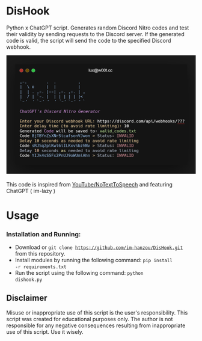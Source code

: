 # DisHook
Python x ChatGPT script. Generates random Discord Nitro codes and test their validity by sending requests to the Discord server. If the generated code is valid, the script will send the code to the specified Discord webhook.
<br><center><img src="https://github.com/im-hanzou/DisHook/blob/main/dishook.png" width="600"></center><br>
This code is inspired from <a href="https://www.youtube.com/watch?v=-bnVGH62Yho&ab_channel=NoTextToSpeech">YouTube/NoTextToSpeech</a> and featuring ChatGPT ( im-lazy )
# Usage
### Installation and Running:
- Download or <code>git clone https://github.com/im-hanzou/DisHook.git</code> from this repository.
- Install modules by running the following command: <code>pip install -r requirements.txt</code>
- Run the script using the following command: <code>python dishook.py</code>
## Disclaimer
Misuse or inappropriate use of this script is the user's responsibility. This script was created for educational purposes only. The author is not responsible for any negative consequences resulting from inappropriate use of this script. Use it wisely.
